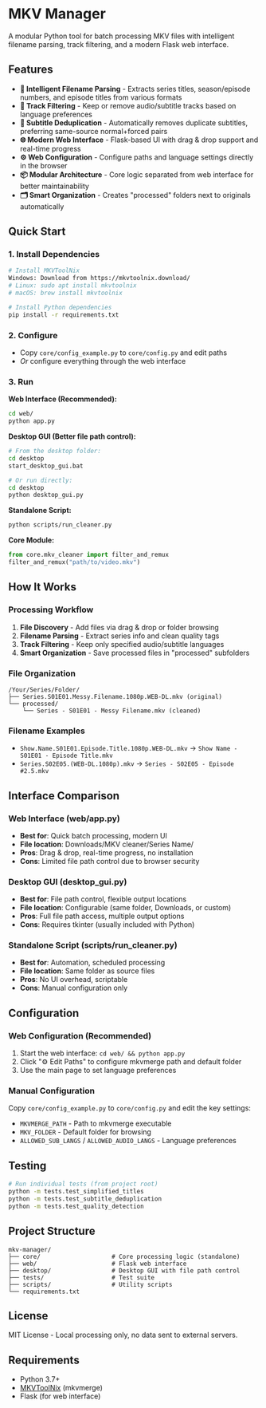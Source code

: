 # MKV Manager

A modular Python tool for batch processing MKV files with intelligent filename parsing, track filtering, and a modern Flask web interface.

## Features

- **🎯 Intelligent Filename Parsing** - Extracts series titles, season/episode numbers, and episode titles from various formats
- **🔄 Track Filtering** - Keep or remove audio/subtitle tracks based on language preferences
- **🧹 Subtitle Deduplication** - Automatically removes duplicate subtitles, preferring same-source normal+forced pairs
- **🌐 Modern Web Interface** - Flask-based UI with drag & drop support and real-time progress
- **⚙️ Web Configuration** - Configure paths and language settings directly in the browser
- **📦 Modular Architecture** - Core logic separated from web interface for better maintainability
- **🗂️ Smart Organization** - Creates "processed" folders next to originals automatically

## Quick Start

### 1. Install Dependencies

```bash
# Install MKVToolNix
Windows: Download from https://mkvtoolnix.download/
# Linux: sudo apt install mkvtoolnix
# macOS: brew install mkvtoolnix

# Install Python dependencies
pip install -r requirements.txt
```

### 2. Configure

- Copy `core/config_example.py` to `core/config.py` and edit paths
- _Or_ configure everything through the web interface

### 3. Run

**Web Interface (Recommended):**

```bash
cd web/
python app.py
```

**Desktop GUI (Better file path control):**

```bash
# From the desktop folder:
cd desktop
start_desktop_gui.bat

# Or run directly:
cd desktop
python desktop_gui.py
```

**Standalone Script:**

```bash
python scripts/run_cleaner.py
```

**Core Module:**

```python
from core.mkv_cleaner import filter_and_remux
filter_and_remux("path/to/video.mkv")
```

## How It Works

### Processing Workflow

1. **File Discovery** - Add files via drag & drop or folder browsing
2. **Filename Parsing** - Extract series info and clean quality tags
3. **Track Filtering** - Keep only specified audio/subtitle languages
4. **Smart Organization** - Save processed files in "processed" subfolders

### File Organization

```
/Your/Series/Folder/
├── Series.S01E01.Messy.Filename.1080p.WEB-DL.mkv (original)
└── processed/
    └── Series - S01E01 - Messy Filename.mkv (cleaned)
```

### Filename Examples

- `Show.Name.S01E01.Episode.Title.1080p.WEB-DL.mkv` → `Show Name - S01E01 - Episode Title.mkv`
- `Series.S02E05.(WEB-DL.1080p).mkv` → `Series - S02E05 - Episode #2.5.mkv`

## Interface Comparison

### Web Interface (web/app.py)

- **Best for**: Quick batch processing, modern UI
- **File location**: Downloads/MKV cleaner/Series Name/
- **Pros**: Drag & drop, real-time progress, no installation
- **Cons**: Limited file path control due to browser security

### Desktop GUI (desktop_gui.py)

- **Best for**: File path control, flexible output locations
- **File location**: Configurable (same folder, Downloads, or custom)
- **Pros**: Full file path access, multiple output options
- **Cons**: Requires tkinter (usually included with Python)

### Standalone Script (scripts/run_cleaner.py)

- **Best for**: Automation, scheduled processing
- **File location**: Same folder as source files
- **Pros**: No UI overhead, scriptable
- **Cons**: Manual configuration only

## Configuration

### Web Configuration (Recommended)

1. Start the web interface: `cd web/ && python app.py`
2. Click "⚙️ Edit Paths" to configure mkvmerge path and default folder
3. Use the main page to set language preferences

### Manual Configuration

Copy `core/config_example.py` to `core/config.py` and edit the key settings:

- `MKVMERGE_PATH` - Path to mkvmerge executable
- `MKV_FOLDER` - Default folder for browsing
- `ALLOWED_SUB_LANGS` / `ALLOWED_AUDIO_LANGS` - Language preferences

## Testing

```bash
# Run individual tests (from project root)
python -m tests.test_simplified_titles
python -m tests.test_subtitle_deduplication
python -m tests.test_quality_detection
```

## Project Structure

```
mkv-manager/
├── core/                    # Core processing logic (standalone)
├── web/                     # Flask web interface
├── desktop/                 # Desktop GUI with file path control
├── tests/                   # Test suite
├── scripts/                 # Utility scripts
└── requirements.txt
```

## License

MIT License - Local processing only, no data sent to external servers.

## Requirements

- Python 3.7+
- [MKVToolNix](https://mkvtoolnix.download/) (mkvmerge)
- Flask (for web interface)
